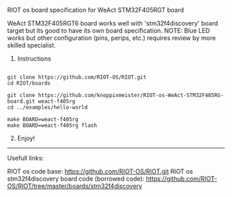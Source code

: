 RIOT os board specification for WeAct STM32F405RGT board

WeAct STM32F405RGT6 board works well with 'stm32f4discovery' board target but its good to have its own board specification.
NOTE: Blue LED works but other configuration (pins, perips, etc.) requires review by more skilled specialist.

1) Instructions

```

git clone https://github.com/RIOT-OS/RIOT.git
cd RIOT/boards

git clone https://github.com/knoppixmeister/RIOT-os-WeAct-STM32F405RG-board.git weact-f405rg
cd ../examples/hello-world

make BOARD=weact-f405rg
make BOARD=weact-f405rg flash

```

2) Enjoy!

---

Usefull links:

RIOT os code base: https://github.com/RIOT-OS/RIOT.git
RIOT os stm32f4discovery board code (borrowed code): https://github.com/RIOT-OS/RIOT/tree/master/boards/stm32f4discovery
